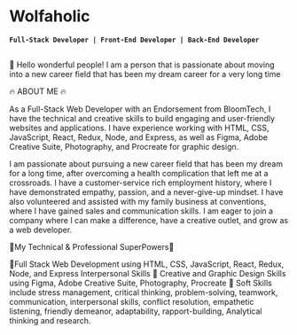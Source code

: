 # Wolfaholic 
**`Full-Stack Developer | Front-End Developer | Back-End Developer`**

##
<p>
🌟 Hello wonderful people! I am a person that is passionate about moving into a new career field that has been my dream career for a very long time 

🔥 ABOUT ME 🔥

As a Full-Stack Web Developer with an Endorsement from BloomTech, I have the technical and creative skills to build engaging and user-friendly websites and applications. I have experience working with HTML, CSS, JavaScript, React, Redux, Node, and Express, as well as Figma, Adobe Creative Suite, Photography, and Procreate for graphic design. 

I am passionate about pursuing a new career field that has been my dream for a long time, after overcoming a health complication that left me at a crossroads. I have a customer-service rich employment history, where I have demonstrated empathy, passion, and a never-give-up mindset. I have also volunteered and assisted with my family business at conventions, where I have gained sales and communication skills. I am eager to join a company where I can make a difference, have a creative outlet, and grow as a web developer.

🔆My Technical & Professional SuperPowers🔆

🔹Full Stack Web Development using HTML, CSS, JavaScript, React, Redux, Node, and Express
Interpersonal Skills
🔹 Creative and Graphic Design Skills using Figma, Adobe Creative Suite, Photography, Procreate
🔹 Soft Skills include stress management, critical thinking, problem-solving, teamwork, communication, interpersonal skills, conflict resolution, empathetic listening, friendly demeanor, adaptability, rapport-building, Analytical thinking and research.

 






 



 
 
 



